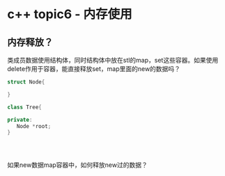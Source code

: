 # c++ topic6 - 内存使用


## 内存释放？


类成员数据使用结构体，同时结构体中放在stl的map，set这些容器。如果使用delete作用于容器，能直接释放set，map里面的new的数据吗？

```c++
struct Node{

}

class Tree{

private:
   Node *root;
}





```


如果new数据map容器中，如何释放new过的数据？